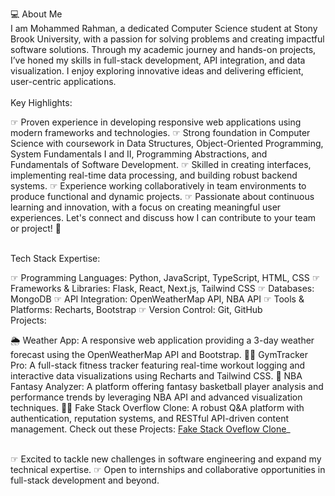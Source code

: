 💻 About Me 
<br> I am Mohammed Rahman, a dedicated Computer Science student at Stony Brook University, with a passion for solving problems and creating impactful software solutions. Through my academic journey and hands-on projects, I’ve honed my skills in full-stack development, API integration, and data visualization. I enjoy exploring innovative ideas and delivering efficient, user-centric applications.<br/> <br/>
Key Highlights:

☞ Proven experience in developing responsive web applications using modern frameworks and technologies.
☞ Strong foundation in Computer Science with coursework in Data Structures, Object-Oriented Programming, System Fundamentals I and II, Programming Abstractions, and Fundamentals of Software Development.
☞ Skilled in creating  interfaces, implementing real-time data processing, and building robust backend systems.
☞ Experience working collaboratively in team environments to produce functional and dynamic projects.
☞ Passionate about continuous learning and innovation, with a focus on creating meaningful user experiences.
Let's connect and discuss how I can contribute to your team or project! 🚀 <br/> <br/>

Tech Stack Expertise:

☞ Programming Languages: Python, JavaScript, TypeScript, HTML, CSS
☞ Frameworks & Libraries: Flask, React, Next.js, Tailwind CSS
☞ Databases: MongoDB
☞ API Integration: OpenWeatherMap API, NBA API
☞ Tools & Platforms: Recharts, Bootstrap
☞ Version Control: Git, GitHub
<br/>
Projects:

🌦 Weather App: A responsive web application providing a 3-day weather forecast using the OpenWeatherMap API and Bootstrap.
🏋️‍♂️ GymTracker Pro: A full-stack fitness tracker featuring real-time workout logging and interactive data visualizations using Recharts and Tailwind CSS.
🏀 NBA Fantasy Analyzer: A platform offering fantasy basketball player analysis and performance trends by leveraging NBA API and advanced visualization techniques.
🧑‍💻 Fake Stack Overflow Clone: A robust Q&A platform with authentication, reputation systems, and RESTful API-driven content management.
Check out these Projects:
[Fake Stack Oveflow Clone](https://github.com/sbu-ckane-s24-cse316-pa04org/pa04-22win)_

<br/>
☞ Excited to tackle new challenges in software engineering and expand my technical expertise.
☞ Open to internships and collaborative opportunities in full-stack development and beyond.
